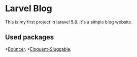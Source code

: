 # Larvel Blog 
This is my first project in laravel 5.8. It's a simple blog website.
## Used packages
*[Bouncer](https://github.com/JosephSilber/bouncer).
*[Eloquent-Sluggable](https://github.com/cviebrock/eloquent-sluggable).